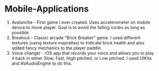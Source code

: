# Mobile-Applications

1) Avalanche - First game I ever created. Uses accelerometer on mobile device to move player. Goal is to avoid the falling icicles as long as possible <br />
2) Breakout - Classic arcade "Brick Breaker" game. I used different textures (using texture map/atlas) to indicate brick health and also added fancy mechanics to the player paddle.
3) Voice changer - iOS app that records your voice and allows you to play it back in either Slow, Fast, High pitched, or Low pitched. I used UIKits and AVAudioEngine to do this.
